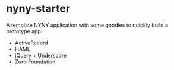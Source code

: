 nyny-starter
============

A template NYNY application with some goodies to quickly build a prototype app.

- ActiveRecord
- HAML
- jQuery + Underscore
- Zurb Foundation
